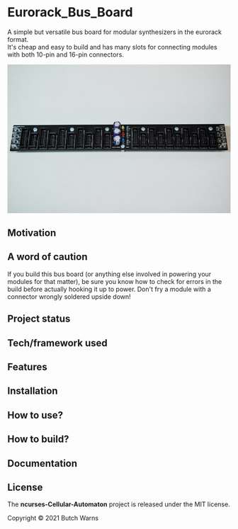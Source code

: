 # Eurorack_Bus_Board

A simple but versatile bus board for modular synthesizers in the eurorack format.  
It's cheap and easy to build and has many slots for connecting modules with both 10-pin and 16-pin connectors.

![bus board assembled](/pictures/eurorack_bus_board_v010_assembled.jpg?raw=true "bus board assembled")

## Motivation

## A word of caution

If you build this bus board (or anything else involved in powering your modules for that matter), be sure you know how to check for errors in the build before actually hooking it up to power. Don't fry a module with a connector wrongly soldered upside down!

## Project status

## Tech/framework used

## Features

## Installation

## How to use?

## How to build?

## Documentation

## License
The **ncurses-Cellular-Automaton** project is released under the MIT license.

Copyright © 2021 Butch Warns


